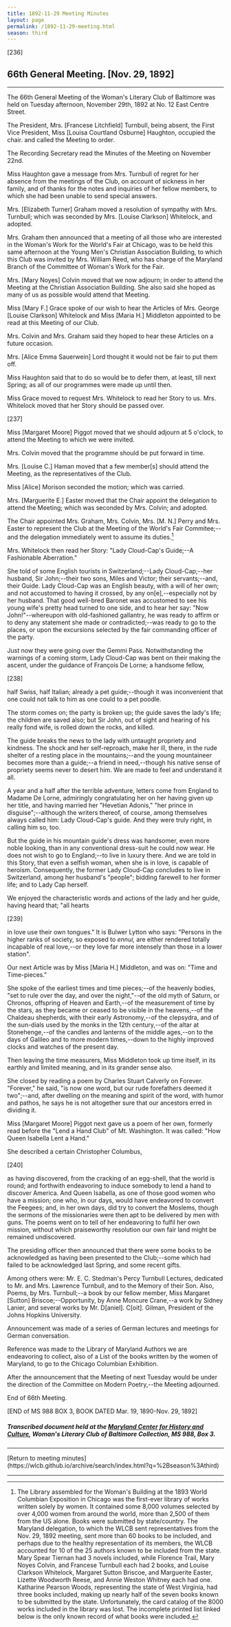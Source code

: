 ```yaml
---
title: 1892-11-29 Meeting Minutes
layout: page
permalink: /1892-11-29-meeting.html
season: third
---
```


<style>
    #maincontent{
        font-size:1.4em;
    }
</style>
[236]

## 66th General Meeting. [Nov. 29, 1892]
<hr>

The 66th General Meeting of the Woman's Literary Club of Baltimore was held on Tuesday afternoon, November 29th, 1892 at No. 12 East Centre Street.

The President, Mrs. [Francese Litchfield] Turnbull, being absent, the First Vice President, Miss [Louisa Courtland Osburne] Haughton, occupied the chair. and called the Meeting to order.

The Recording Secretary read the Minutes of the Meeting on November 22nd.

Miss Haughton gave a message from Mrs. Turnbull of regret for her absence from the meetings of the Club, on account of sickness in her family, and of thanks for the notes and inquiries of her fellow members, to which she had been unable to send special answers.

Mrs. [Elizabeth Turner] Graham moved a resolution of sympathy with Mrs. Turnbull; which was seconded by Mrs. [Louise Clarkson] Whitelock, and adopted.

Mrs. Graham then announced that a meeting of all those who are interested in the Woman's Work for the World's Fair at Chicago, was to be held this same afternoon at the Young Men's Christian Association Building, to which this Club was invited by Mrs. William Reed, who has charge of the Maryland Branch of the Committee of Woman's Work for the Fair.

Mrs. [Mary Noyes] Colvin moved that we now adjourn; in order to attend the Meeting at the Christian Association Building. She also said she hoped as many of us as possible would attend that Meeting.

Miss [Mary F.] Grace spoke of our wish to hear the Articles of Mrs. George [Louise Clarkson] Whitelock and Miss [Maria H.] Middleton appointed to be read at this Meeting of our Club.

Mrs. Colvin and Mrs. Graham said they hoped to hear these Articles on a future occasion.

Mrs. [Alice Emma Sauerwein] Lord thought it would not be fair to put them off.

Miss Haughton said that to do so would be to defer them, at least, till next Spring; as all of our programmes were made up until then.

Miss Grace moved to request Mrs. Whitelock to read her Story to us. Mrs. Whitelock moved that her Story should be passed over.

[237]

Miss [Margaret Moore] Piggot moved that we should adjourn at 5 o'clock, to attend the Meeting to which we were invited.

Mrs. Colvin moved that the programme should be put forward in time.

Mrs. [Louise C.] Haman moved that a few member[s] should attend the Meeting, as the representatives of the Club.

Miss [Alice] Morison seconded the motion; which was carried.

Mrs. [Marguerite E.] Easter moved that the Chair appoint the delegation to attend the Meeting; which was seconded by Mrs. Colvin; and adopted.

The Chair appointed Mrs. Graham, Mrs. Colvin, Mrs. [M. N.] Perry and Mrs. Easter to represent the Club at the Meeting of the World's Fair Commitee;--and the delegation immediately went to assume its duties.[^WorldExpo]

[^WorldExpo]: The Library assembled for the Woman's Building at the 1893 World Columbian Exposition in Chicago was the first-ever library of works written solely by women. It contained some 8,000 volumes selected by over 4,000 women from around the world, more than 2,500 of them from the US alone. Books were submitted by state/country. The Maryland delegation, to which the WLCB sent representatives from the Nov. 29, 1892 meeting, sent more than 60 books to be included, and perhaps due to the healthy representation of its members, the WLCB accounted for 10 of the 25 authors known to be included from the state. Mary Spear Tiernan had 3 novels included, while Florence Trail, Mary Noyes Colvin, and Francese Turnbull each had 2 books, and Louise Clarkson Whitelock, Margaret Sutton Briscoe, and Marguerite Easter, Lizette Woodworth Reese, and Annie Weston Whitney each had one. Katharine Pearson Woods, representing the state of West Virginia, had three books included, making up nearly half of the seven books known to be submitted by the state. Unfortunately, the card catalog of the 8000 works included in the library was lost. The incomplete printed list linked below is the only known record of what books were included.

Mrs. Whitelock then read her Story: "Lady Cloud-Cap's Guide;--A Fashionable Aberration."

She told of some English tourists in Switzerland;--Lady Cloud-Cap;--her husband, Sir John;--their two sons, Miles and Victor; their servants;--and, their Guide. Lady Cloud-Cap was an English beauty, with a will of her own; and not accustomed to having it crossed, by any on[e],--especially not by her husband. That good well-bred Baronet was accustomed to see his young wife's pretty head turned to one side, and to hear her say: "Now John!"--whereupon with old-fashioned gallantry, he was ready to affirm or to deny any statement she made or contradicted;--was ready to go to the places, or upon the excursions selected by the fair commanding officer of the party.

Just now they were going over the Gemmi Pass. Notwithstanding the warnings of a coming storm, Lady Cloud-Cap was bent on their making the ascent, under the guidance of François De Lorne; a handsome fellow,

[238]

half Swiss, half Italian; already a pet guide;--though it was inconvenient that one could not talk to him as one could to a pet poodle.

The storm comes on; the party is broken up; the guide saves the lady's life; the children are saved also; but Sir John, out of sight and hearing of his really fond wife, is rolled down the rocks, and killed.

The guide breaks the news to the lady with untaught propriety and kindness. The shock and her self-reproach, make her ill, there, in the rude shelter of a resting place in the mountains;--and the young mountaineer becomes more than a guide;--a friend in need,--though his native sense of propriety seems never to desert him. We are made to feel and understand it all.

A year and a half after the terrible adventure, letters come from England to Madame De Lorne, admiringly congratulating her on her having given up her title, and having married her "Hevetian Adonis," "her prince in disguise";--although the writers thereof, of course, among themselves always called him: Lady Cloud-Cap's guide. And they were truly right, in calling him so, too.

But the guide in his mountain guide's dress was handsomer, even more noble looking, than in any conventional dress-suit he could now wear. He does not wish to go to England;--to live in luxury there. And we are told in this Story, that even a selfish woman, when she is in love, is capable of heroism. Consequently, the former Lady Cloud-Cap concludes to live in Switzerland, among her husband's "people"; bidding farewell to her former life; and to Lady Cap herself.

We enjoyed the characteristic words and actions of the lady and her guide, having heard that; "all hearts

[239]

in love use their own tongues."  It is Bulwer Lytton who says: "Persons in the higher ranks of society, so exposed to _ennui,_ are either rendered totally incapable of real love,--or they love far more intensely than those in a lower station".

Our next Article was by Miss [Maria H.] Middleton, and was on: "Time and Time-pieces."

She spoke of the earliest times and time pieces;--of the heavenly bodies, "set to rule over the day, and over the night,"--of the old myth of Saturn, or Chronos, offspring of Heaven and Earth,--of the measurement of time by the stars, as they became or ceased to be visible in the heavens,--of the Chaldeau shepherds, with their early Astronomy,--of the clepsydra, and of the sun-dials used by the monks in the 12th century,--of the altar at Stonehenge,--of the candles and lanterns of the middle ages,--on to the days of Galileo and to more modern times,--down to the highly improved clocks and watches of the present day.

Then leaving the time measurers, Miss Middleton took up time itself, in its earthly and limited meaning, and in its grander sense also.

She closed by reading a poem by Charles Stuart Calverly on Forever. "Forever," he said, "is now one word, but our rude forefathers deemed it two";--and, after dwelling on the meaning and spirit of the word, with humor and pathos, he says he is not altogether sure that our ancestors erred in dividing it.

Miss [Margaret Moore] Piggot next gave us a poem of her own, formerly read before the "Lend a Hand Club" of Mt. Washington. It was called: "How Queen Isabella Lent a Hand."

She described a certain Christopher Columbus,

[240]

as having discovered, from the cracking of an egg-shell, that the world is round; and forthwith endeavoring to induce somebody to lend a hand to discover America. And Queen Isabella, as one of those good women who have a mission; one who, in our days, would have endeavored to convert the Feegees; and, in her own days, did try to convert the Moslems, though the sermons of the missionaries were then apt to be delivered by men with guns. The poems went on to tell of her endeavoring to fulfil her own mission, without which praiseworthy resolution our own fair land might be remained undiscovered.

The presiding officer then announced that there were some books to be acknowledged as having been presented to the Club;--some which had failed to be acknowledged last Spring, and some recent gifts.

Among others were: Mr. E. C. Stedman's Percy Turnbull Lectures, dedicated to Mr. and Mrs. Lawrence Turnbull, and to the Memory of their Son. Also, Poems, by Mrs. Turnbull;--a book by our fellow member, Miss Margaret [Sutton] Briscoe;--Opportunity, by Anne Moncure Crane,--a work by Sidney Lanier, and several works by Mr. D[aniel]. C[oit]. Gilman, President of the Johns Hopkins University.

Announcement was made of a series of German lectures and meetings for German conversation.

Reference was made to the Library of Maryland Authors we are endeavoring to collect, also of a List of the books written by the women of Maryland, to go to the Chicago Columbian Exhibition.

After the announcement that the Meeting of next Tuesday would be under the direction of the Committee on Modern Poetry,--the Meeting adjourned.

End of 66th Meeting.

[END of MS 988 BOX 3, BOOK DATED Mar. 19, 1890-Nov. 29, 1892]

##### Transcribed document held at the [Maryland Center for History and Culture](http://mdhs.org/), Woman's Literary Club of Baltimore Collection, MS 988, Box 3. 

<hr>
[Return to meeting minutes](https://wlcb.github.io/archive/search/index.html?q=%2Bseason%3Athird)
<hr>